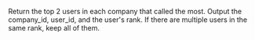 Return the top 2 users in each company that called the most. 
Output the company_id, user_id, and the user's rank. 
If there are multiple users in the same rank, keep all of them.